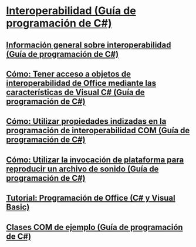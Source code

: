 # [Interoperabilidad (Guía de programación de C#)](interoperability.md)
## [Información general sobre interoperabilidad (Guía de programación de C#)](interoperability-overview.md)
## [Cómo: Tener acceso a objetos de interoperabilidad de Office mediante las características de Visual C# (Guía de programación de C#)](how-to-access-office-onterop-objects.md)
## [Cómo: Utilizar propiedades indizadas en la programación de interoperabilidad COM (Guía de programación de C#)](how-to-use-indexed-properties-in-com-interop-rogramming.md)
## [Cómo: Utilizar la invocación de plataforma para reproducir un archivo de sonido (Guía de programación de C#)](how-to-use-platform-invoke-to-play-a-wave-file.md)
## [Tutorial: Programación de Office (C# y Visual Basic)](walkthrough-office-programming.md)
## [Clases COM de ejemplo (Guía de programación de C#)](example-com-class.md)
